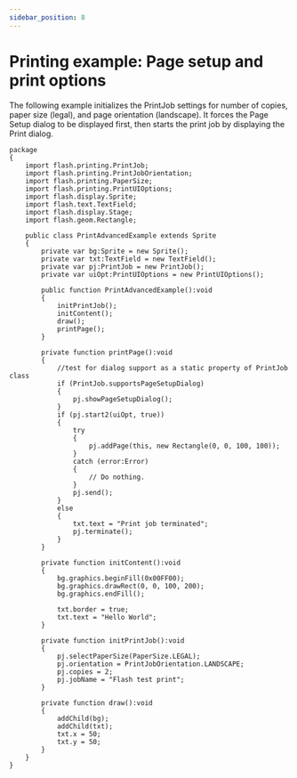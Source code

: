 ```yaml
---
sidebar_position: 8
---
```


# Printing example: Page setup and print options

The following example initializes the PrintJob settings for number of copies,
paper size (legal), and page orientation (landscape). It forces the Page Setup
dialog to be displayed first, then starts the print job by displaying the Print
dialog.

```
package
{
	import flash.printing.PrintJob;
	import flash.printing.PrintJobOrientation;
	import flash.printing.PaperSize;
	import flash.printing.PrintUIOptions;
	import flash.display.Sprite;
	import flash.text.TextField;
	import flash.display.Stage;
	import flash.geom.Rectangle;

	public class PrintAdvancedExample extends Sprite
	{
		private var bg:Sprite = new Sprite();
		private var txt:TextField = new TextField();
		private var pj:PrintJob = new PrintJob();
		private var uiOpt:PrintUIOptions = new PrintUIOptions();

		public function PrintAdvancedExample():void
		{
			initPrintJob();
			initContent();
			draw();
			printPage();
		}

		private function printPage():void
		{
			//test for dialog support as a static property of PrintJob class
			if (PrintJob.supportsPageSetupDialog)
			{
				pj.showPageSetupDialog();
			}
			if (pj.start2(uiOpt, true))
			{
				try
				{
					pj.addPage(this, new Rectangle(0, 0, 100, 100));
				}
				catch (error:Error)
				{
					// Do nothing.
				}
				pj.send();
			}
			else
			{
				txt.text = "Print job terminated";
				pj.terminate();
			}
		}

		private function initContent():void
		{
			bg.graphics.beginFill(0x00FF00);
			bg.graphics.drawRect(0, 0, 100, 200);
			bg.graphics.endFill();

			txt.border = true;
			txt.text = "Hello World";
		}

		private function initPrintJob():void
		{
			pj.selectPaperSize(PaperSize.LEGAL);
			pj.orientation = PrintJobOrientation.LANDSCAPE;
			pj.copies = 2;
			pj.jobName = "Flash test print";
		}

		private function draw():void
		{
			addChild(bg);
			addChild(txt);
			txt.x = 50;
			txt.y = 50;
		}
	}
}
```
